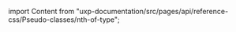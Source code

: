 
import Content from "uxp-documentation/src/pages/api/reference-css/Pseudo-classes/nth-of-type";

<Content query="product=xd"/>
